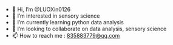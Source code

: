 - 👋 Hi, I’m @LUOXin0126
- 👀 I’m interested in sensory science
- 🌱 I’m currently learning python data analysis
- 💞️ I’m looking to collaborate on data analysis, sensory science
- 📫 How to reach me : 835883779@qq.com

<!---
LUOXin0126/LUOXin0126 is a ✨ special ✨ repository because its `README.md` (this file) appears on your GitHub profile.
You can click the Preview link to take a look at your changes.
--->
